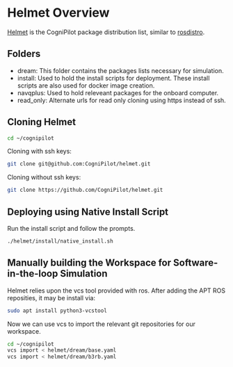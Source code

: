 # Helmet Overview

[Helmet](https://github.com/cognipilot/helmet) is the CogniPilot package distribution list, similar to [rosdistro](https://github.com/ros/rosdistro).

## Folders

* dream: This folder contains the packages lists necessary for simulation.
* install: Used to hold the install scripts for deployment. These install scripts are also used for docker image creation.
* navqplus: Used to hold releveant packages for the onboard computer.
* read\_only: Alternate urls for read only cloning using https instead of ssh.

## Cloning Helmet

```bash
cd ~/cognipilot
```

Cloning with ssh keys:

```bash
git clone git@github.com:CogniPilot/helmet.git
```

Cloning without ssh keys:

```bash
git clone https://github.com/CogniPilot/helmet.git
```

## Deploying using Native Install Script

Run the install script and follow the prompts.

```bash
./helmet/install/native_install.sh
```

## Manually building the Workspace for Software-in-the-loop Simulation

Helmet relies upon the vcs tool provided with ros. After adding the APT ROS reposities, it may be install via:

```bash
sudo apt install python3-vcstool
```

Now we can use vcs to import the relevant git repositories for our workspace.

```bash
cd ~/cognipilot
vcs import < helmet/dream/base.yaml
vcs import < helmet/dream/b3rb.yaml
```
